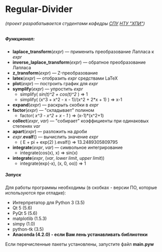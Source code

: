 Regular-Divider
===============

###### (проект разрабатывается студентами кафедры [СПУ](http://www.kpispu.info/ru/about) [НТУ "ХПИ"](http://www.kpi.kharkov.ua/ru/))

##### Функционал:
- **laplace_transform**(*expr*) — применить преобразование Лапласа к *expr*
- **inverse_laplace_transform**(*expr*) — обратное преобразование Лапласа
- **z_transform**(*expr*) — Z-преобразование
- **latex**(*expr*) — отобразить *expr* средствами LaTeX
- **plot**(*expr*) — построить график для *expr*
- **symplify**(*expr*) — упростить *expr*
    + simplify( *sin(t)^2 + cos(t)^2* ) ⇒ 1
    + simplify( (x^3 + x^2 - x - 1)/(x^2 + 2\*x + 1) ) ⇒ x-1
- **expand**(*expr*) — раскрыть скобки в *expr*
- **factor**(*expr*) — "складывает" полином
    + factor( *x^3 - x^2 + x - 1* ) ⇒ (x-1)*(x^2+1)
- **collect**(*expr*, *var*) — "собирает" коэффициенты при одинаковых степенях *var*
- **apart**(*expr*) — разложить на дроби
- *expr*.**evalf**() — вычислить значение *expr*
    + ( E + pi + exp(2) ).evalf() ⇒ 13.2489305809795
- **integrate**(*expr*, *var*) — символьное интегрирование
    + integrate(cos(x), x) ⇒ sin(x)
- **integrate**(*expr*, (*var*, *lower limit*, *upper limit*))
    + integrate(exp(-x), (x, 0, oo)) ⇒ 1

##### Запуск
Для работы программы необходимы (в скобках - версии ПО, которые используются при отладке):
- Интерпретатор для Python 3 (3.5)
- Qt 5 (5.6)
- PyQt 5 (5.6)
- matplotlib (1.5.3)
- simpy (1.0)
- python-tk (3.5)
- **Anaconda (4.2.0) - если Вам лень устанавливать библиотеки**

Если перечисленные пакеты установлены, запустите файл **main.pyw**
